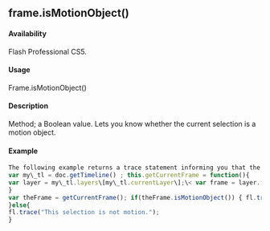## frame.isMotionObject()

#### Availability

Flash Professional CS5.

#### Usage

Frame.isMotionObject()

#### Description

Method; a Boolean value. Lets you know whether the current selection is a motion object.

#### Example

```javascript
The following example returns a trace statement informing you that the current selection is or is not a motion object.
var my\_tl = doc.getTimeline() ; this.getCurrentFrame = function(){
var layer = my\_tl.layers\[my\_tl.currentLayer\];\< var frame = layer.frames\[my\_tl.currentFrame\]; return frame;
}
var theFrame = getCurrentFrame(); if(theFrame.isMotionObject()) { fl.trace("This selection is motion.");
}else{
fl.trace("This selection is not motion.");
}

```
